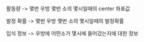 
활동량
-> 몇번 우방 몇번 소의 몇시일때의 center 좌표값 

발정 확률
-> 몇번 우방 몇번 소의 몇시일때의 발정확률 

입식 정보
-> 우방에 어떤소가 몇시에 들어갔는지에 대한 정보